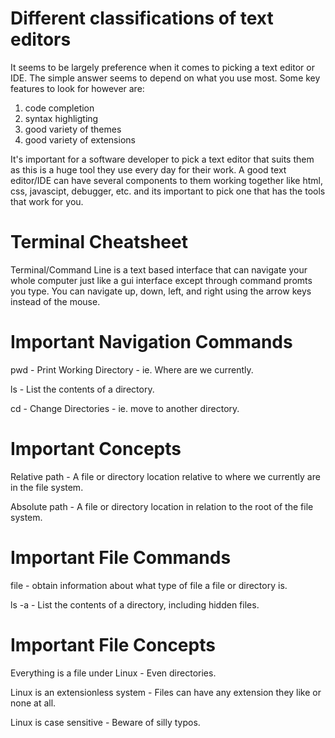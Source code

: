 
# Different classifications of text editors

It seems to be largely preference when it comes to picking a text editor or IDE.  The simple answer seems to depend on what you use most.  Some key features to look for however are:

1. code completion
2. syntax highligting
3. good variety of themes
4. good variety of extensions

It's important for a software developer to pick a text editor that suits them as this is a huge tool they use every day for their work.  A good text editor/IDE can have several components to them working together like html, css, javascipt, debugger, etc. and its important to pick one that has the tools that work for you.

# Terminal Cheatsheet

Terminal/Command Line is a text based interface that can navigate your whole computer just like a gui interface except through command promts you type.  You can navigate up, down, left, and right using the arrow keys instead of the mouse.  

# Important Navigation Commands

pwd - Print Working Directory - ie. Where are we currently.

ls - List the contents of a directory.

cd - Change Directories - ie. move to another directory.

# Important Concepts

Relative path - A file or directory location relative to where we currently are in the file system.

Absolute path - A file or directory location in relation to the root of the file system.

# Important File Commands

file - obtain information about what type of file a file or directory is.

ls -a - List the contents of a directory, including hidden files.

# Important File Concepts

Everything is a file under Linux - Even directories.

Linux is an extensionless system - Files can have any extension they like or none at all.

Linux is case sensitive - Beware of silly typos.





